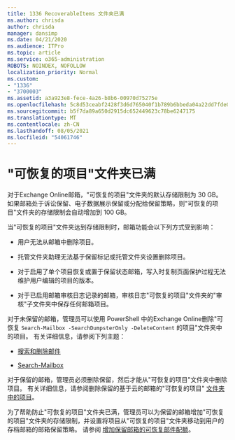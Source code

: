 ```yaml
---
title: 1336 RecoverableItems 文件夹已满
ms.author: chrisda
author: chrisda
manager: dansimp
ms.date: 04/21/2020
ms.audience: ITPro
ms.topic: article
ms.service: o365-administration
ROBOTS: NOINDEX, NOFOLLOW
localization_priority: Normal
ms.custom:
- "1336"
- "3700003"
ms.assetid: a3a923e8-fece-4a26-b8b6-00970d75275e
ms.openlocfilehash: 5c8d53ceabf2428f3d6d765040f1b789b6bbeda04a22dd7fde0d2d728fd17d93
ms.sourcegitcommit: b5f7da89a650d2915dc652449623c78be6247175
ms.translationtype: MT
ms.contentlocale: zh-CN
ms.lasthandoff: 08/05/2021
ms.locfileid: "54061746"
---
```

# <a name="the-recoverable-items-folder-is-full"></a>"可恢复的项目"文件夹已满

对于Exchange Online邮箱，"可恢复的项目"文件夹的默认存储限制为 30 GB。 如果邮箱处于诉讼保留、电子数据展示保留或分配给保留策略，则"可恢复的项目"文件夹的存储限制会自动增加到 100 GB。

当"可恢复的项目"文件夹达到存储限制时，邮箱功能会以下列方式受到影响：

- 用户无法从邮箱中删除项目。

- 托管文件夹助理无法基于保留标记或托管文件夹设置删除项目。

- 对于启用了单个项目恢复或置于保留状态邮箱，写入时复制页面保护过程无法维护用户编辑的项目的版本。

- 对于已启用邮箱审核日志记录的邮箱，审核日志"可恢复的项目"文件夹的"审核"子文件夹中保存任何邮箱项目。

对于未保留的邮箱，管理员可以使用 PowerShell 中的Exchange Online删除"可恢复 `Search-Mailbox -SearchDumpsterOnly -DeleteContent` 的项目"文件夹中的项目。 有关详细信息，请参阅下列主题：

- [搜索和删除邮件](https://docs.microsoft.com/microsoft-365/compliance/search-for-and-delete-messagesadmin-help)

- [Search-Mailbox](https://docs.microsoft.com/powershell/module/exchange/mailboxes/Search-Mailbox)

对于保留的邮箱，管理员必须删除保留，然后才能从"可恢复的项目"文件夹中删除项目。 有关详细信息，请参阅删除保留的基于云的邮箱的"可恢复的项目" [文件夹中的项目](https://docs.microsoft.com/microsoft-365/compliance/delete-items-in-the-recoverable-items-folder-of-mailboxes-on-hold)。

为了帮助防止"可恢复的项目"文件夹已满，管理员可以为保留的邮箱增加"可恢复的项目"文件夹的存储限制，并设置将项目从"可恢复的项目"文件夹移动到用户的存档邮箱的邮箱保留策略。 请参阅 [增加保留邮箱的可恢复邮件配额](https://docs.microsoft.com/microsoft-365/compliance/increase-the-recoverable-quota-for-mailboxes-on-hold)。
